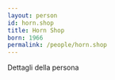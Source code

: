 ```yaml
---
layout: person
id: horn.shop
title: Horn Shop
born: 1966
permalink: /people/horn.shop
---
```


Dettagli della persona 